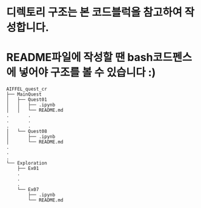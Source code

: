 # 디렉토리 구조는 본 코드블럭을 참고하여 작성합니다.
# README파일에 작성할 땐 bash코드펜스에 넣어야 구조를 볼 수 있습니다 :)

```
AIFFEL_quest_cr
├── MainQuest
│   ├── Quest01
│   │   ├── .ipynb
│   │   └── README.md
.		.
.		.
.		.
│   └── Quest08
│       ├── .ipynb
│       └── README.md
.
.
.
└── Exploration
    ├── Ex01
    .
    .
    .
    └── Ex07
        ├── .ipynb
        └── README.md
```
